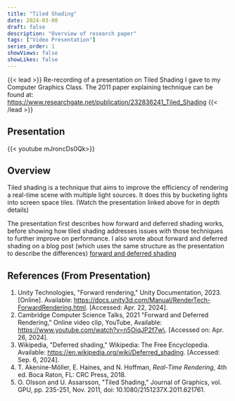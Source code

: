 ```yaml
---
title: "Tiled Shading"
date: 2024-03-08
draft: false
description: "Overview of research paper"
tags: ["Video Presentation"]
series_order: 1
showViews: false
showLikes: false
---
```


{{< lead >}}
Re-recording of a presentation on Tiled Shading I gave to my Computer Graphics Class. The 2011 paper explaining technique can be found at: https://www.researchgate.net/publication/232836241_Tiled_Shading
{{< /lead >}}

## Presentation

{{< youtube mJroncDs0Qk>}}


<!-- ![Tiled Shading](Featured.png) -->

## Overview
Tiled shading is a technique that aims to improve the efficiency of rendering a real-time scene with multiple light sources. It does this by bucketing lights into screen space tiles. (Watch the presentation linked above for in depth details)

The presentation first describes how forward and deferred shading works, before showing how tiled shading addresses issues with those techniques to further improve on performance.
I also wrote about forward and deferred shading on a blog post (which uses the same structure as the presentation to describe the differences)
[forward and deferred shading](../deferandforrendering/)

## References (From Presentation)

1. <a id="ref1"> Unity Technologies, "Forward rendering," Unity Documentation, 2023. [Online]. Available: https://docs.unity3d.com/Manual/RenderTech-ForwardRendering.html. [Accessed: Apr. 22, 2024].</a>
2. <a id="ref2"> Cambridge Computer Science Talks, 2021 "Forward and Deferred Rendering," Online video clip, YouTube, Available: <https://www.youtube.com/watch?v=n5OiqJP2f7w\>. [Accessed on: Apr. 26, 2024].</a>
3. <a id="ref3"> Wikipedia, "Deferred shading," Wikipedia: The Free Encyclopedia. Available: https://en.wikipedia.org/wiki/Deferred_shading. [Accessed: Sep. 6, 2024].</a>
4. <a id="ref4">T. Akenine-Möller, E. Haines, and N. Hoffman, *Real-Time Rendering*, 4th ed. Boca Raton, FL: CRC Press, 2018.</a>
5. <a id="ref4">O. Olsson and U. Assarsson, "Tiled Shading," Journal of Graphics, vol. GPU, pp. 235-251, Nov. 2011, doi: 10.1080/2151237X.2011.621761.</a>






